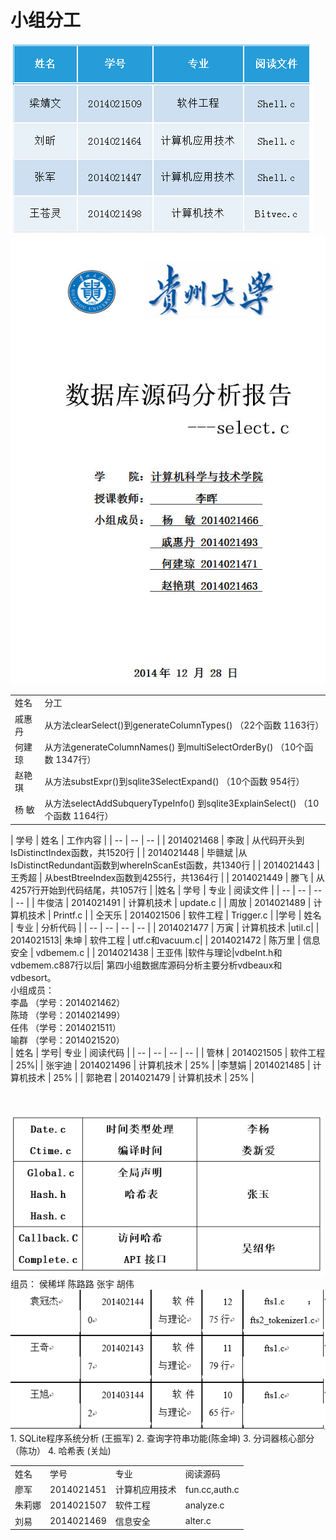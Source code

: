 # 小组分工
<img src="1.jpg">
<img src="index.jpg">
<table>
   <tr><td>姓名</td><td>分工</td></tr>
   <tr><td>戚惠丹</td><td>从方法clearSelect()到generateColumnTypes()
       （22个函数    1163行）</td></tr>
   <tr><td>何建琼</td><td>从方法generateColumnNames()
到multiSelectOrderBy()
（10个函数    1347行）</td></tr>
   <tr><td>赵艳琪</td><td>	从方法substExpr()到sqlite3SelectExpand()
       （10个函数     954行）</td></tr>
   <tr><td>杨  敏</td><td>	从方法selectAddSubqueryTypeInfo()
到sqlite3ExplainSelect()
       （10个函数     1164行）</td></tr>
</table>
| 学号 | 姓名 | 工作内容 |
| -- | -- | -- |
| 2014021468 | 李政 | 从代码开头到IsDistinctIndex函数，共1520行 |
| 2014021448 | 毕赣斌 |从IsDistinctRedundant函数到whereInScanEst函数，共1340行 |
| 2014021443 | 王秀超 | 从bestBtreeIndex函数到4255行，共1364行 |
| 2014021449 | 滕飞 | 从4257行开始到代码结尾，共1057行 |
|姓名 | 学号 | 专业 | 阅读文件 |
| -- | -- | -- | -- |
| 牛俊洁 | 2014021491 | 计算机技术 | update.c |
| 周放 | 2014021489 | 计算机技术 | Printf.c |
| 仝天乐 | 2014021506 | 软件工程 | Trigger.c |
<table>
<tr><td>姓名 </td><td>学号</td><td>专业</td><td>阅读源码  </td> </tr>
<tr><td>廖军 </td><td>2014021451</td><td>计算机应用技术   </td><td>fun.cc,auth.c  </td> </tr>
<tr><td>朱莉娜</td><td>2014021507</td><td>软件工程</td><td>analyze.c  </td> </tr>
<tr><td>刘易</td><td>2014021469</td><td>信息安全</td><td>alter.c  </td> </tr>
|学号 | 姓名 | 专业 | 分析代码 |
| -- | -- | -- | -- |
| 2014021477 | 万寅 | 计算机技术 |util.c|
| 2014021513| 朱坤 | 软件工程 | utf.c和vacuum.c|
| 2014021472 | 陈万里 | 信息安全 | vdbemem.c |
| 2014021438 | 王亚伟 |软件与理论|vdbeInt.h和vdbemem.c887行以后|
第四小组数据库源码分析主要分析vdbeaux和vdbesort。 <br>
小组成员：  <br>
李晶  （学号：2014021462）  <br>
				 	陈琦  （学号：2014021499）  <br>
				 	任伟  （学号：2014021511）  <br>
				 	喻群  （学号：2014021520） <br>
| 姓名 | 学号| 专业 | 阅读代码 |
| -- | -- | -- | -- |
| 管林 | 2014021505 | 软件工程 | 25%|
| 张宇迪 | 2014021496 | 计算机技术 | 25% |
|李慧娟 | 2014021485 | 计算机技术 | 25% |
| 郭艳君 | 2014021479 | 计算机技术 | 25% |
<br></br><br></br>
<img src="fengong.png">	
  组员：
    侯稀垟         陈路路      张宇            胡伟
<img src="fengong1.png">	
1.	SQLite程序系统分析 (王振军)
2.	查询字符串功能(陈金坤)
3.	分词器核心部分（陈功）
4.	哈希表 (关灿)